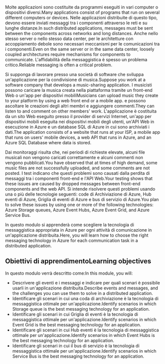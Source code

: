 <span data-ttu-id="a539d-101">Molte applicazioni sono costituite da programmi eseguiti in vari computer o dispositivi diversi.</span><span class="sxs-lookup"><span data-stu-id="a539d-101">Many applications consist of programs that run on several different computers or devices.</span></span> <span data-ttu-id="a539d-102">Nelle applicazioni distribuite di questo tipo, devono essere inviati messaggi tra i componenti attraverso le reti e su lunghe distanze.</span><span class="sxs-lookup"><span data-stu-id="a539d-102">In such distributed applications, messages must be sent between the components across networks and long distances.</span></span> <span data-ttu-id="a539d-103">Anche nello stesso server o nello stesso data center, per le architetture con accoppiamento debole sono necessari meccanismi per le comunicazioni tra i componenti.</span><span class="sxs-lookup"><span data-stu-id="a539d-103">Even on the same server or in the same data center, loosely coupled architectures require mechanisms for components to communicate.</span></span> <span data-ttu-id="a539d-104">L'affidabilità della messaggistica è spesso un problema critico.</span><span class="sxs-lookup"><span data-stu-id="a539d-104">Reliable messaging is often a critical problem.</span></span>

<span data-ttu-id="a539d-105">Si supponga di lavorare presso una società di software che sviluppa un'applicazione per la condivisione di musica.</span><span class="sxs-lookup"><span data-stu-id="a539d-105">Suppose you work at a software company that develops a music-sharing application.</span></span> <span data-ttu-id="a539d-106">I musicisti possono caricare la musica creata nella piattaforma tramite un front-end Web o un'app per dispositivi mobili</span><span class="sxs-lookup"><span data-stu-id="a539d-106">Musicians can upload music they create to your platform by using a web front end or a mobile app.</span></span> <span data-ttu-id="a539d-107">e possono ascoltare le creazioni degli altri membri e aggiungere commenti.</span><span class="sxs-lookup"><span data-stu-id="a539d-107">They can listen to and comment on other members' work.</span></span> <span data-ttu-id="a539d-108">L'applicazione è costituita da un sito Web eseguito presso il provider di servizi Internet, un'app per dispositivi mobili eseguita nei dispositivi mobili degli utenti, un'API Web in esecuzione in Azure e un database SQL di Azure in cui sono archiviati i dati.</span><span class="sxs-lookup"><span data-stu-id="a539d-108">The application consists of a website that runs at your ISP, a mobile app that runs on users' mobile devices, a web API that runs in Azure, and an Azure SQL Database where data is stored.</span></span>

<span data-ttu-id="a539d-109">Dai monitoraggi risulta che, nei periodi di richieste elevate, alcuni file musicali non vengono caricati correttamente e alcuni commenti non vengono pubblicati.</span><span class="sxs-lookup"><span data-stu-id="a539d-109">You have observed that at times of high demand, some music files are not successfully uploaded, and some comments are not posted.</span></span> <span data-ttu-id="a539d-110">I test indicano che questi problemi sono causati dalla perdita di messaggi tra i componenti front-end e l'API Web.</span><span class="sxs-lookup"><span data-stu-id="a539d-110">Your testing shows that these issues are caused by dropped messages between front-end components and the web API.</span></span> <span data-ttu-id="a539d-111">Si intende risolvere questi problemi usando una o più delle tecnologie seguenti: code di Archiviazione di Azure, Hub eventi di Azure, Griglia di eventi di Azure e bus di servizio di Azure.</span><span class="sxs-lookup"><span data-stu-id="a539d-111">You plan to solve these issues by using one or more of the following technologies: Azure Storage queues, Azure Event Hubs, Azure Event Grid, and Azure Service Bus.</span></span>

<span data-ttu-id="a539d-112">In questo modulo si apprenderà come scegliere la tecnologia di messaggistica appropriata in Azure per ogni attività di comunicazione in un'applicazione distribuita.</span><span class="sxs-lookup"><span data-stu-id="a539d-112">Here, you will learn how to choose the right messaging technology in Azure for each communication task in a distributed application.</span></span>

## <a name="learning-objectives"></a><span data-ttu-id="a539d-113">Obiettivi di apprendimento</span><span class="sxs-lookup"><span data-stu-id="a539d-113">Learning objectives</span></span>
<span data-ttu-id="a539d-114">In questo modulo verrà descritto come:</span><span class="sxs-lookup"><span data-stu-id="a539d-114">In this module, you will:</span></span>

- <span data-ttu-id="a539d-115">Descrivere gli eventi e i messaggi e indicare per quali scenari è possibile usarli in un'applicazione distribuita.</span><span class="sxs-lookup"><span data-stu-id="a539d-115">Describe events and messages, and the challenges you can use them to solve in a distributed application.</span></span>
- <span data-ttu-id="a539d-116">Identificare gli scenari in cui una coda di archiviazione è la tecnologia di messaggistica ottimale per un'applicazione.</span><span class="sxs-lookup"><span data-stu-id="a539d-116">Identify scenarios in which Storage queue is the best messaging technology for an application.</span></span>
- <span data-ttu-id="a539d-117">Identificare gli scenari in cui Griglia di eventi è la tecnologia di messaggistica ottimale per un'applicazione.</span><span class="sxs-lookup"><span data-stu-id="a539d-117">Identify scenarios in which Event Grid is the best messaging technology for an application.</span></span>
- <span data-ttu-id="a539d-118">Identificare gli scenari in cui Hub eventi è la tecnologia di messaggistica ottimale per un'applicazione.</span><span class="sxs-lookup"><span data-stu-id="a539d-118">Identify scenarios in which Event Hubs is the best messaging technology for an application.</span></span>
- <span data-ttu-id="a539d-119">Identificare gli scenari in cui il bus di servizio è la tecnologia di messaggistica ottimale per un'applicazione.</span><span class="sxs-lookup"><span data-stu-id="a539d-119">Identify scenarios in which Service Bus is the best messaging technology for an application.</span></span>